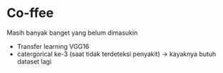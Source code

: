 # Co-ffee
Masih banyak banget yang belum dimasukin
- Transfer learning VGG16
- catergorical ke-3 (saat tidak terdeteksi penyakit) -> kayaknya butuh dataset lagi
